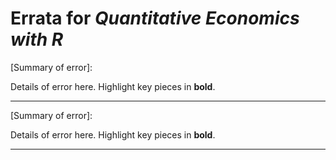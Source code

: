 # Errata for *Quantitative Economics with R*

[Summary of error]:
 
Details of error here. Highlight key pieces in **bold**.

***

[Summary of error]:
 
Details of error here. Highlight key pieces in **bold**.

***